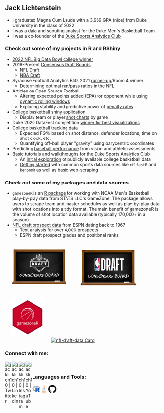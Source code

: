 ## Jack Lichtenstein

- I graduated Magna Cum Laude with a 3.969 GPA (nice) from Duke University in the class of 2022
- I was a data and scouting analyst for the Duke Men's Basketball Team
- I was a co-founder of the [Duke Sports Analytics Club](http://www.dukesportsanalytics.com/home)

### Check out some of my projects in R and RShiny

- [2022 NFL Big Data Bowl college winner](https://operations.nfl.com/updates/football-ops/nfl-announces-finalists-for-fourth-annual-nfl-big-data-bowl/)
- 2016-Present [Consensus Draft Boards](https://jacklich10.com/bigboard/)
  - [NFL Draft](https://jacklich10.com/bigboard/nfl/)
  - [NBA Draft](https://jacklich10.com/bigboard/nba/)
- Syracuse Football Analytics Blitz 2021 [runner-up](https://github.com/JackLich10/JackLich10/blob/main/syracuse_football_analytics_blitz/Syracuse%20Football%20Analtyics.pdf)/Room 4 winner
  - Determining optimal run/pass ratios in the NFL
- Articles on Open Source Football
  - Altering expected points added (EPA) for opponent while using [dynamic rolling windows](https://www.opensourcefootball.com/posts/2020-12-29-exploring-rolling-averages-of-epa/)
  - Exploring stability and predictive power of [penalty rates](https://www.opensourcefootball.com/posts/2021-01-21-exploring-stability-and-predictive-power-of-penalties-in-the-nfl/)
- College basketball [shiny application](https://jacklich10.shinyapps.io/Duke_Basketball/)
  - Display team or player [shot charts](https://github.com/JackLich10/JackLich10/blob/main/DukeZionWilliamsonShotChart201819.pdf) by game
- Duke 2020 DataFest competition [winner for best visualizations](https://www2.stat.duke.edu/datafest-covid19/projects/AmericasNextTopModellers_slides.pdf)
- College basketball [tracking data](https://bigdata.duke.edu/sites/bigdata.duke.edu/files/site-images/Team22bExecSumm.pdf)
  - Expected FG% based on shot distance, defender locations, time on shot clock, etc.
  - Quantifying off-ball player "gravity" using barycentric coordinates
- Predicting [baseball performance](https://bigdata.duke.edu/sites/bigdata.duke.edu/files/site-images/Poster%20Presentation%20Team%2018.pdf) from vision and athletic assessments
- Basic tutorials and walkthroughs for the Duke Sports Analytics Club
  - An [initial exploration](http://www.dukesportsanalytics.com/tutorial_post) of publicly available college basketball data
  - [Getting started](https://github.com/Duke-Sports-Analytics-Club/sports-analytics-walkthrough) with common sports data sources like `nflfastR` and `kenpomR` as well as basic web-scraping

### Check out some of my packages and data sources

- `gamezoneR` is an [R package](https://jacklich10.github.io/gamezoneR/index.html) for working with NCAA Men's Basketball play-by-play data from STATS LLC's GameZone. The package allows users to scrape team and master schedules as well as play-by-play data with shot locations into a tidy format. The main benefit of gamezoneR is the volume of shot location data available (typically 170,000+ in a season) 
- [NFL draft prospect data](https://www.kaggle.com/jacklichtenstein/espn-nfl-draft-prospect-data) from ESPN dating back to 1967
  - Text analysis for over 4,000 prospects
  - ESPN draft prospect grades and positional ranks

<a href='http://jacklich10.com/bigboard/nfl'><img src='nfl_consensus_bb.png' style="float:center;margin:20px" height="120" /></a> <a href='http://jacklich10.com/bigboard/nba'><img src='nbaconsensusboardlogo.png' style="float:center;margin:20px" height="115" /></a> <a href='http://jacklich10.github.io/gamezoneR'><img src='gamezoneR.png' style="float:center;margin:20px" height="120" /></a> [![nfl-draft-data Card](https://github-readme-stats.vercel.app/api/pin/?username=JackLich10&repo=nfl-draft-data&hide_border=true&show_icons=true&theme=monokai)](https://github.com/JackLich10/nfl-draft-data)

### Connect with me:

[<img align="left" alt="jacklich10 | Twitter" width="22px" src="https://cdn.jsdelivr.net/npm/simple-icons@v3/icons/twitter.svg" />][twitter]
[<img align="left" alt="jacklich10 | LinkedIn" width="22px" src="https://cdn.jsdelivr.net/npm/simple-icons@v3/icons/linkedin.svg" />][linkedin]
[<img align="left" alt="jacklich10 | Instagram" width="22px" src="https://cdn.jsdelivr.net/npm/simple-icons@v3/icons/instagram.svg" />][instagram]
[<img align="left" alt="jacklich10 | YouTube" width="22px" src="https://cdn.jsdelivr.net/npm/simple-icons@v3/icons/youtube.svg" />][youtube]

<br />

### Languages and Tools:

<img align="left" alt="R" width="26px" src="https://raw.githubusercontent.com/github/explore/80688e429a7d4ef2fca1e82350fe8e3517d3494d/topics/r/r.png" />
<img align="left" alt="Java" width="26px" src="https://raw.githubusercontent.com/github/explore/80688e429a7d4ef2fca1e82350fe8e3517d3494d/topics/java/java.png" />
<img align="left" alt="GitHub" width="26px" src="https://raw.githubusercontent.com/github/explore/78df643247d429f6cc873026c0622819ad797942/topics/github/github.png" />

<br />
<br />

[twitter]: https://twitter.com/jacklich10
[youtube]: https://youtube.com/channel/UCi8Xt7Iz9gSjzpA2orPBRYA
[instagram]: https://instagram.com/jack_lich/
[linkedin]: https://linkedin.com/in/jack-lichtenstein-55756a155/

